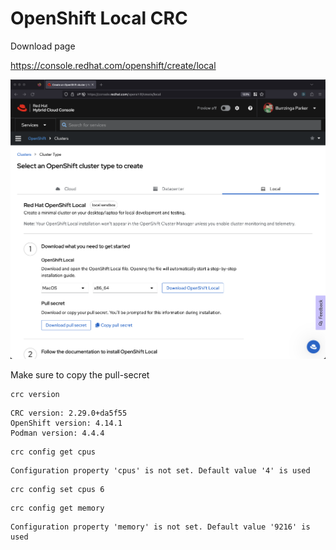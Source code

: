 # OpenShift Local CRC

Download page

https://console.redhat.com/openshift/create/local

![download page](/images/crc-openshift-local-1.png)

Make sure to copy the pull-secret

```shell
crc version
```

```
CRC version: 2.29.0+da5f55
OpenShift version: 4.14.1
Podman version: 4.4.4
```

```shell
crc config get cpus
```

```
Configuration property 'cpus' is not set. Default value '4' is used
```

```
crc config set cpus 6
```

```
crc config get memory
```

```
Configuration property 'memory' is not set. Default value '9216' is used
```

```

```
